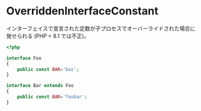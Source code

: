 # OverriddenInterfaceConstant

インターフェイスで宣言された定数が子プロセスでオーバーライドされた場合に 発せられる (PHP &lt; 8.1 では不正)。

```php
<?php

interface Foo
{
    public const BAR='baz';
}

interface Bar extends Foo
{
    public const BAR='foobar';
}
```
